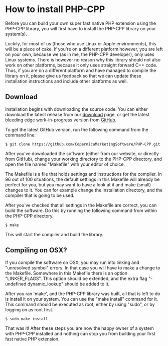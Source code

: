 # How to install PHP-CPP

Before you can build your own super fast native PHP extension using the 
PHP-CPP library, you will first have to install the PHP-CPP library on your 
system(s).

Luckily, for most of us (those who use Linux or Apple environments), this 
will be a piece of cake. If you're on a different platform however, you are 
left on your own, because we (as in me, the PHP-CPP developer), only uses 
Linux systems. There is however no reason why this library should not also 
work on other platforms, because it only uses straight forward C++ code. 
Thus, if you are on a different platform and have managed to compile the 
library on it, please give us feedback so that we can update these 
installation instructions and include other platforms as well.

## Download

Installation begins with downloading the source code. You can either
download the latest release from our
[download](http://www.php-cpp.com/download) page, or get the
latest bleeding edge work-in-progress version from 
[GitHub](https://github.com/CopernicaMarketingSoftware/PHP-CPP).

To get the latest GitHub version, run the following command from the command
line:

```
$ git clone https://github.com/CopernicaMarketingSoftware/PHP-CPP.git
```

After you've downloaded the software (either from our website, or directly
from GitHub), change your working directory to the PHP-CPP directory, and open
the file named "Makefile" with your editor of choice.

The Makefile is a file that holds settings and instructions for the compiler.
In 96 out of 100 situations, the default settings in this Makefile will
already be perfect for you, but you may want to have a look at it and make
(small) changes to it. You can for example change the installation directory,
and the compiler that is going to be used.

After you've checked that all settings in the Makefile are correct, you can
build the software. Do this by running the following command from within
the PHP-CPP directory.

```
$ make
```
This will start the compiler and build the library.


## Compiling on OSX?

If you compile the software on OSX, you may run into linking and "unresolved
symbol" errors. In that case you will have to make a change to the Makefile.
Somewhere in this Makefile there is an option "LINKER_FLAGS". This option
should be extended, and the extra flag "-undefined dynamic_lookup" should
be added to it.

After you ran 'make', and the PHP-CPP library was built, all that is left to do is 
install it on your system. You can use the "make install" command for it.
This command should be executed as root, either by using "sudo", or by
logging on as root first.

```
$ sudo make install
```

That was it! After these steps you are now the happy owner of a system with 
PHP-CPP installed and nothing can stop you from building your first fast 
native PHP extension.
